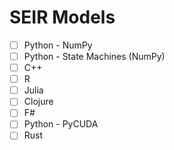 # SEIR Models

- [ ] Python - NumPy
- [ ] Python - State Machines (NumPy)
- [ ] C++
- [ ] R
- [ ] Julia
- [ ] Clojure
- [ ] F#
- [ ] Python - PyCUDA
- [ ] Rust
